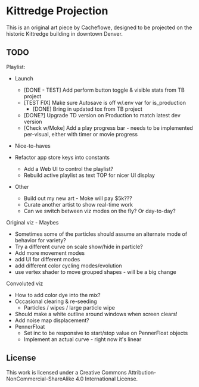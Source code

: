 # Kittredge Projection

This is an original art piece by Cacheflowe, designed to be projected on the historic Kittredge building in downtown Denver.

## TODO

Playlist:
- Launch
  - [DONE - TEST] Add perform button toggle & visible stats from TB project 
  - [TEST FIX] Make sure Autosave is off w/.env var for is_production
    - [DONE] Bring in updated tox from TB project
  - [DONE?] Upgrade TD version on Production to match latest dev version
  - [Check w/Moke] Add a play progress bar - needs to be implemented per-visual, either with timer or movie progress


- Nice-to-haves
- Refactor app store keys into constants
  - Add a Web UI to control the playlist?
  - Rebuild active playlist as text TOP for nicer UI display
- Other
  - Build out my new art - Moke will pay $5k???
  - Curate another artist to show real-time work
  - Can we switch between viz modes on the fly? Or day-to-day?

Original viz - Maybes
- Sometimes some of the particles should assume an alternate mode of behavior for variety?
- Try a different curve on scale show/hide in particle?
- Add more movement modes
- add UI for different modes
- add different color cycling modes/evolution
- use vertex shader to move grouped shapes - will be a big change

Convoluted viz
- How to add color dye into the mix?
- Occasional clearing & re-seeding
  - Particles / wipes / large particle wipe
- Should make a white outline around windows when screen clears!
- Add noise map displacement?
- PennerFloat
  - Set inc to be responsive to start/stop value on PennerFloat objects
  - Implement an actual curve - right now it's linear


## License

This work is licensed under a Creative Commons Attribution-NonCommercial-ShareAlike 4.0 International License.
